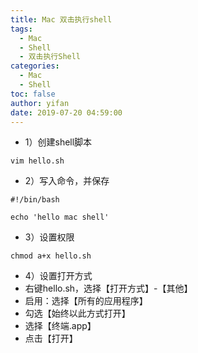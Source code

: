 ```yaml
---
title: Mac 双击执行shell
tags:
  - Mac
  - Shell
  - 双击执行Shell
categories:
  - Mac
  - Shell
toc: false
author: yifan
date: 2019-07-20 04:59:00
---
```


- 1）创建shell脚本

```
vim hello.sh
```

- 2）写入命令，并保存

```
#!/bin/bash

echo 'hello mac shell'
```
<!-- more -->

- 3）设置权限

```
chmod a+x hello.sh
```

- 4）设置打开方式
 - 右键hello.sh，选择【打开方式】-【其他】
 - 启用：选择【所有的应用程序】
 - 勾选【始终以此方式打开】
 - 选择【终端.app】
 - 点击【打开】
